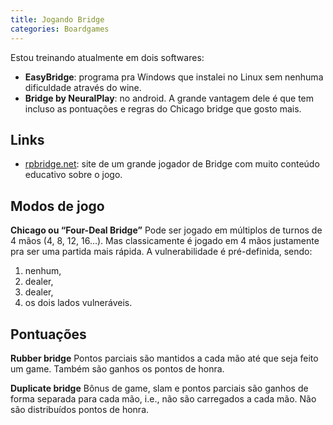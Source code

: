 ```yaml
---
title: Jogando Bridge
categories: Boardgames
---
```


Estou treinando atualmente em dois softwares:

- **EasyBridge**: programa pra Windows que instalei no Linux sem nenhuma dificuldade através do wine.
- **Bridge by NeuralPlay**: no android. A grande vantagem dele é que tem incluso as pontuações e regras do Chicago bridge que gosto mais.

## Links

- [rpbridge.net](http://rpbridge.net/): site de um grande jogador de Bridge com muito conteúdo educativo sobre o jogo.

## Modos de jogo

**Chicago ou “Four-Deal Bridge”**
Pode ser jogado em múltiplos de turnos de 4 mãos (4, 8, 12, 16…). Mas classicamente é jogado em 4 mãos justamente pra ser uma partida mais rápida. A vulnerabilidade é pré-definida, sendo:
1) nenhum,
2) dealer,
3) dealer,
4) os dois lados vulneráveis.

## Pontuações

**Rubber bridge**
Pontos parciais são mantidos a cada mão até que seja feito um game. Também são ganhos os pontos de honra.

**Duplicate bridge**
Bônus de game, slam e pontos parciais são ganhos de forma separada para cada mão, i.e., não são carregados a cada mão. Não são distribuídos pontos de honra.
